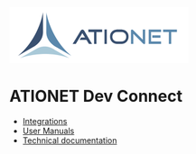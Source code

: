 ![ationetlogo](Content/Images/ATIOnetLogo_250x70.png) 
# ATIONET Dev Connect


- [Integrations](README_Integration.md)
- [User Manuals](README_UserManuals.md)
- [Technical documentation](README_TechnicalDocumentation.md)
